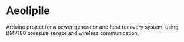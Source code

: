 # Aeolipile
Arduino project for a power generator and heat recovery system, using BMP180 pressure sensor and wireless communication. 
